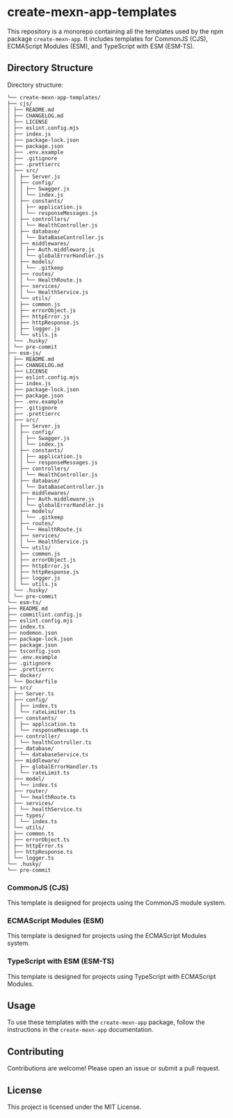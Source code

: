# create-mexn-app-templates

This repository is a monorepo containing all the templates used by the npm package `create-mexn-app`. It includes templates for CommonJS (CJS), ECMAScript Modules (ESM), and TypeScript with ESM (ESM-TS).

## Directory Structure

Directory structure:

```
└── create-mexn-app-templates/
├── cjs/
│ ├── README.md
│ ├── CHANGELOG.md
│ ├── LICENSE
│ ├── eslint.config.mjs
│ ├── index.js
│ ├── package-lock.json
│ ├── package.json
│ ├── .env.example
│ ├── .gitignore
│ ├── .prettierrc
│ ├── src/
│ │ ├── Server.js
│ │ ├── config/
│ │ │ ├── Swagger.js
│ │ │ └── index.js
│ │ ├── constants/
│ │ │ ├── application.js
│ │ │ └── responseMessages.js
│ │ ├── controllers/
│ │ │ └── HealthController.js
│ │ ├── database/
│ │ │ └── DataBaseController.js
│ │ ├── middlewares/
│ │ │ ├── Auth.middleware.js
│ │ │ └── globalErrorHandler.js
│ │ ├── models/
│ │ │ └── .gitkeep
│ │ ├── routes/
│ │ │ └── HealthRoute.js
│ │ ├── services/
│ │ │ └── HealthService.js
│ │ └── utils/
│ │ ├── common.js
│ │ ├── errorObject.js
│ │ ├── httpError.js
│ │ ├── httpResponse.js
│ │ ├── logger.js
│ │ └── utils.js
│ └── .husky/
│ └── pre-commit
├── esm-js/
│ ├── README.md
│ ├── CHANGELOG.md
│ ├── LICENSE
│ ├── eslint.config.mjs
│ ├── index.js
│ ├── package-lock.json
│ ├── package.json
│ ├── .env.example
│ ├── .gitignore
│ ├── .prettierrc
│ ├── src/
│ │ ├── Server.js
│ │ ├── config/
│ │ │ ├── Swagger.js
│ │ │ └── index.js
│ │ ├── constants/
│ │ │ ├── application.js
│ │ │ └── responseMessages.js
│ │ ├── controllers/
│ │ │ └── HealthController.js
│ │ ├── database/
│ │ │ └── DataBaseController.js
│ │ ├── middlewares/
│ │ │ ├── Auth.middleware.js
│ │ │ └── globalErrorHandler.js
│ │ ├── models/
│ │ │ └── .gitkeep
│ │ ├── routes/
│ │ │ └── HealthRoute.js
│ │ ├── services/
│ │ │ └── HealthService.js
│ │ └── utils/
│ │ ├── common.js
│ │ ├── errorObject.js
│ │ ├── httpError.js
│ │ ├── httpResponse.js
│ │ ├── logger.js
│ │ └── utils.js
│ └── .husky/
│ └── pre-commit
└── esm-ts/
├── README.md
├── commitlint.config.js
├── eslint.config.mjs
├── index.ts
├── nodemon.json
├── package-lock.json
├── package.json
├── tsconfig.json
├── .env.example
├── .gitignore
├── .prettierrc
├── docker/
│ └── Dockerfile
├── src/
│ ├── Server.ts
│ ├── config/
│ │ ├── index.ts
│ │ └── rateLimiter.ts
│ ├── constants/
│ │ ├── application.ts
│ │ └── responseMessage.ts
│ ├── controller/
│ │ └── healthController.ts
│ ├── database/
│ │ └── databaseService.ts
│ ├── middleware/
│ │ ├── globalErrorHandler.ts
│ │ └── rateLimit.ts
│ ├── model/
│ │ └── index.ts
│ ├── router/
│ │ └── healthRoute.ts
│ ├── services/
│ │ └── healthService.ts
│ ├── types/
│ │ └── index.ts
│ └── utils/
│ ├── common.ts
│ ├── errorObject.ts
│ ├── httpError.ts
│ ├── httpResponse.ts
│ └── logger.ts
└── .husky/
└── pre-commit
```

### CommonJS (CJS)

This template is designed for projects using the CommonJS module system.

### ECMAScript Modules (ESM)

This template is designed for projects using the ECMAScript Modules system.

### TypeScript with ESM (ESM-TS)

This template is designed for projects using TypeScript with ECMAScript Modules.

## Usage

To use these templates with the `create-mexn-app` package, follow the instructions in the `create-mexn-app` documentation.

## Contributing

Contributions are welcome! Please open an issue or submit a pull request.

## License

This project is licensed under the MIT License.
